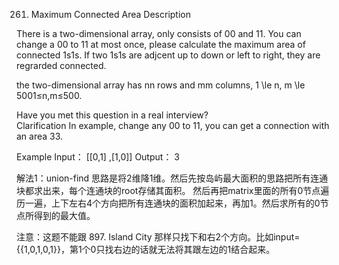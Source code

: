 261. Maximum Connected Area
Description

There is a two-dimensional array, only consists of 00 and 11.
You can change a 00 to 11 at most once, please calculate the maximum area of connected 1s1s.
If two 1s1s are adjcent up to down or left to right, they are regrarded connected.

the two-dimensional array has nn rows and mm columns, 1 \le n, m \le 5001≤n,m≤500.

Have you met this question in a real interview?  
Clarification
In example, change any 00 to 11, you can get a connection with an area 33.

Example
Input：
[[0,1]
,[1,0]]
Output：
3

解法1：union-find
思路是将2维降1维。然后先按岛屿最大面积的思路把所有连通块都求出来，每个连通块的root存储其面积。
然后再把matrix里面的所有0节点遍历一遍，上下左右4个方向把所有连通块的面积加起来，再加1。然后求所有的0节点所得到的最大值。

注意：这题不能跟 897. Island City 那样只找下和右2个方向。比如input={{1,0,1,0,1}}，第1个0只找右边的话就无法将其跟左边的1结合起来。